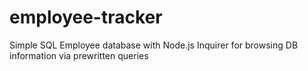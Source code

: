 # employee-tracker
Simple SQL Employee database with Node.js Inquirer for browsing DB information via prewritten queries
